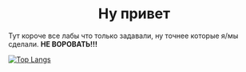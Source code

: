 <h1 align="center">Ну привет</h1>  
<span size="2">Тут короче все лабы что только задавали, ну точнее которые я/мы сделали.</span>  
<strong size="4">НЕ ВОРОВАТЬ!!!</strong>  
  
[![Top Langs](https://github-readme-stats.vercel.app/api/top-langs/?username=anuraghazra&layout=compact)](https://github.com/anuraghazra/github-readme-stats)
